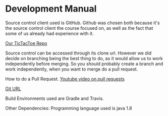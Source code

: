 Development Manual
=======

Source control client used is GitHub. Github was chosen both because it's the source control client the course focused on, as well as the fact that some of us already had experience with it.

[Our TicTacToe Repo](https://github.com/Hugbunadarfraedihopurinn/TicTacToe)

Source control can be accessed through its clone url. However we did decide on branching being the best thing to do, as it would allow us to work independently before merging. So you should probably create a branch and work independently, when you want to merge do a pull request.

How to do a Pull Request.
[Youtube video on pull requests](https://www.youtube.com/watch?v=YTbRzhQju4c)


[Git URL](https://github.com/Hugbunadarfraedihopurinn/TicTacToe.git)

Build Environments used are Gradle and Travis.

Other Dependencies: Programming language used is java 1.8
